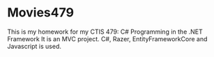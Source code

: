 # Movies479
This is my homework for my CTIS 479: C# Programming in the .NET Framework
It is an MVC project. C#, Razer, EntityFrameworkCore and Javascript is used.
